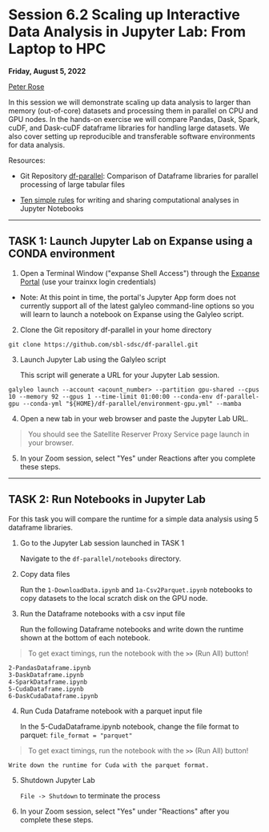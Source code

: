 # Session 6.2 Scaling up Interactive Data Analysis in Jupyter Lab: From Laptop to HPC #

**Friday, August 5, 2022**

[Peter Rose](https://www.sdsc.edu/research/researcher_spotlight/rose_peter.html) 

In this session we will demonstrate scaling up data analysis to larger than memory (out-of-core) datasets and processing them in parallel on CPU and GPU nodes. In the hands-on exercise we will compare Pandas, Dask, Spark, cuDF, and Dask-cuDF dataframe libraries for handling large datasets. We also cover setting up reproducible and transferable software environments for data analysis. 

Resources:

* Git Repository [df-parallel](https://github.com/sbl-sdsc/df-parallel): Comparison of Dataframe libraries for parallel processing of large tabular files

* [Ten simple rules](https://doi.org/10.1371/journal.pcbi.1007007) for writing and sharing computational analyses in Jupyter Notebooks

-----
## TASK 1: Launch Jupyter Lab on Expanse using a CONDA environment
1. Open a Terminal Window ("expanse Shell Access") through the [Expanse Portal](https://portal.expanse.sdsc.edu/) (use your trainxx login credentials)
  * Note: At this point in time, the portal's Jupyter App form does not currently support all of the latest galyleo command-line options so you will learn to launch a notebook on Expanse using the Galyleo script.  

2. Clone the Git repository df-parallel in your home directory
```
git clone https://github.com/sbl-sdsc/df-parallel.git
```
  
3. Launch Jupyter Lab using the Galyleo script

   This script will generate a URL for your Jupyter Lab session.
```
galyleo launch --account <acount_number> --partition gpu-shared --cpus 10 --memory 92 --gpus 1 --time-limit 01:00:00 --conda-env df-parallel-gpu --conda-yml "${HOME}/df-parallel/environment-gpu.yml" --mamba
```

4. Open a new tab in your web browser and paste the Jupyter Lab URL.  

> You should see the Satellite Reserver Proxy Service page launch in your browser.

5. In your Zoom session, select "Yes" under Reactions after you complete these steps.

------
## TASK 2: Run Notebooks in Jupyter Lab

For this task you will compare the runtime for a simple data analysis using 5 dataframe libraries.

1. Go to the Jupyter Lab session launched in TASK 1

    Navigate to the ```df-parallel/notebooks``` directory.

2. Copy data files

    Run the ```1-DownloadData.ipynb``` and ```1a-Csv2Parquet.ipynb``` notebooks to copy datasets to the local scratch disk on the GPU node.

3. Run the Dataframe notebooks with a csv input file

    Run the following Dataframe notebooks and write down the runtime shown at the bottom of each notebook.
    
> To get exact timings, run the notebook with the **```>>```** (Run All) button!
    
```
2-PandasDataframe.ipynb
3-DaskDataframe.ipynb
4-SparkDataframe.ipynb
5-CudaDataframe.ipynb
6-DaskCudaDataframe.ipynb
```

4. Run Cuda Dataframe notebook with a parquet input file

    In the 5-CudaDataframe.ipynb notebook, change the file format to parquet: ```file_format = "parquet"```
    
> To get exact timings, run the notebook with the **```>>```** (Run All) button!
    
    
    Write down the runtime for Cuda with the parquet format.
    
5. Shutdown Jupyter Lab

    ```File -> Shutdown``` to terminate the process

6. In your Zoom session, select "Yes" under "Reactions" after you complete these steps.
